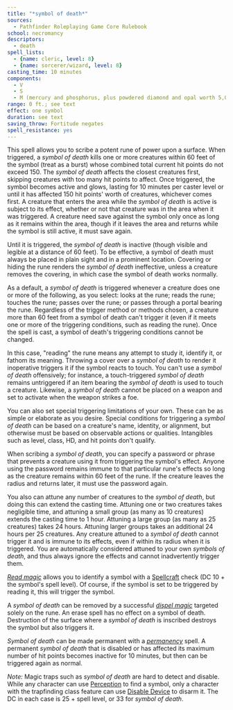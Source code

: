 ```yaml
---
title: "*symbol of death*"
sources:
  - Pathfinder Roleplaying Game Core Rulebook
school: necromancy
descriptors:
  - death
spell_lists:
  - {name: cleric, level: 8}
  - {name: sorcerer/wizard, level: 8}
casting_time: 10 minutes
components:
  - V
  - S
  - M (mercury and phosphorus, plus powdered diamond and opal worth 5,000 gp each)
range: 0 ft.; see text
effect: one symbol
duration: see text
saving_throw: Fortitude negates
spell_resistance: yes
---
```


This spell allows you to scribe a potent rune of power upon a surface. When triggered, a *symbol of death* kills one or more creatures within 60 feet of the symbol (treat as a burst) whose combined total current hit points do not exceed 150. The *symbol of death* affects the closest creatures first, skipping creatures with too many hit points to affect. Once triggered, the symbol becomes active and glows, lasting for 10 minutes per caster level or until it has affected 150 hit points' worth of creatures, whichever comes first. A creature that enters the area while the *symbol of death* is active is subject to its effect, whether or not that creature was in the area when it was triggered. A creature need save against the symbol only once as long as it remains within the area, though if it leaves the area and returns while the symbol is still active, it must save again.

Until it is triggered, the *symbol of death* is inactive (though visible and legible at a distance of 60 feet). To be effective, a symbol of death must always be placed in plain sight and in a prominent location. Covering or hiding the rune renders the *symbol of death* ineffective, unless a creature removes the covering, in which case the symbol of death works normally.

As a default, a *symbol of death* is triggered whenever a creature does one or more of the following, as you select: looks at the rune; reads the rune; touches the rune; passes over the rune; or passes through a portal bearing the rune. Regardless of the trigger method or methods chosen, a creature more than 60 feet from a symbol of death can't trigger it (even if it meets one or more of the triggering conditions, such as reading the rune). Once the spell is cast, a symbol of death's triggering conditions cannot be changed.

In this case, "reading" the rune means any attempt to study it, identify it, or fathom its meaning. Throwing a cover over a *symbol of death* to render it inoperative triggers it if the symbol reacts to touch. You can't use a *symbol of death* offensively; for instance, a touch-triggered *symbol of death* remains untriggered if an item bearing the *symbol of death* is used to touch a creature. Likewise, a *symbol of death* cannot be placed on a weapon and set to activate when the weapon strikes a foe.

You can also set special triggering limitations of your own. These can be as simple or elaborate as you desire. Special conditions for triggering a *symbol of death* can be based on a creature's name, identity, or alignment, but otherwise must be based on observable actions or qualities. Intangibles such as level, class, HD, and hit points don't qualify.

When scribing a *symbol of death*, you can specify a password or phrase that prevents a creature using it from triggering the symbol's effect. Anyone using the password remains immune to that particular rune's effects so long as the creature remains within 60 feet of the rune. If the creature leaves the radius and returns later, it must use the password again.

You also can attune any number of creatures to the *symbol of death*, but doing this can extend the casting time. Attuning one or two creatures takes negligible time, and attuning a small group (as many as 10 creatures) extends the casting time to 1 hour. Attuning a large group (as many as 25 creatures) takes 24 hours. Attuning larger groups takes an additional 24 hours per 25 creatures. Any creature attuned to a *symbol of death* cannot trigger it and is immune to its effects, even if within its radius when it is triggered. You are automatically considered attuned to your own *symbols of death*, and thus always ignore the effects and cannot inadvertently trigger them.

[*Read magic*](/spells/read-magic/) allows you to identify a symbol with a [Spellcraft](/skills/spellcraft/) check (DC 10 + the symbol's spell level). Of course, if the symbol is set to be triggered by reading it, this will trigger the symbol.

A *symbol of death* can be removed by a successful [*dispel magic*](/spells/dispel-magic/) targeted solely on the rune. An erase spell has no effect on a symbol of death. Destruction of the surface where a *symbol of death* is inscribed destroys the symbol but also triggers it.

*Symbol of death* can be made permanent with a [*permanency*](/spells/permanency/) spell. A permanent *symbol of death* that is disabled or has affected its maximum number of hit points becomes inactive for 10 minutes, but then can be triggered again as normal.

*Note:* Magic traps such as *symbol of death* are hard to detect and disable. While any character can use [Perception](/skills/perception/) to find a symbol, only a character with the trapfinding class feature can use [Disable Device](/skills/disable-device/) to disarm it. The DC in each case is 25 + spell level, or 33 for *symbol of death*.


